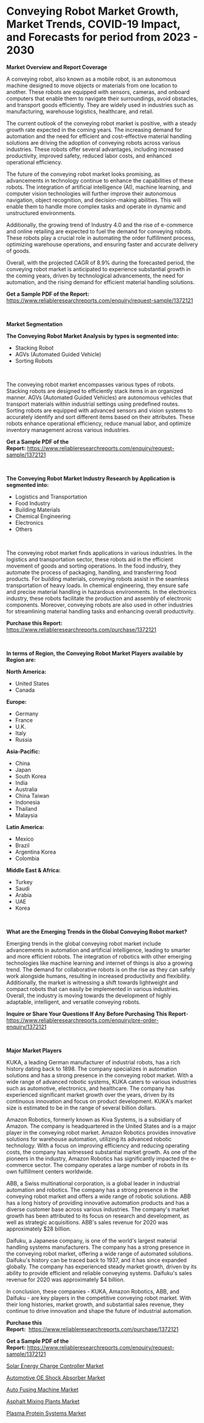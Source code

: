 <p><h1>Conveying Robot Market Growth, Market Trends, COVID-19 Impact, and Forecasts for period from 2023 - 2030</h1></p><p><strong>Market Overview and Report Coverage</strong></p>
<p><p>A conveying robot, also known as a mobile robot, is an autonomous machine designed to move objects or materials from one location to another. These robots are equipped with sensors, cameras, and onboard computers that enable them to navigate their surroundings, avoid obstacles, and transport goods efficiently. They are widely used in industries such as manufacturing, warehouse logistics, healthcare, and retail.</p><p>The current outlook of the conveying robot market is positive, with a steady growth rate expected in the coming years. The increasing demand for automation and the need for efficient and cost-effective material handling solutions are driving the adoption of conveying robots across various industries. These robots offer several advantages, including increased productivity, improved safety, reduced labor costs, and enhanced operational efficiency.</p><p>The future of the conveying robot market looks promising, as advancements in technology continue to enhance the capabilities of these robots. The integration of artificial intelligence (AI), machine learning, and computer vision technologies will further improve their autonomous navigation, object recognition, and decision-making abilities. This will enable them to handle more complex tasks and operate in dynamic and unstructured environments.</p><p>Additionally, the growing trend of Industry 4.0 and the rise of e-commerce and online retailing are expected to fuel the demand for conveying robots. These robots play a crucial role in automating the order fulfillment process, optimizing warehouse operations, and ensuring faster and accurate delivery of goods.</p><p>Overall, with the projected CAGR of 8.9% during the forecasted period, the conveying robot market is anticipated to experience substantial growth in the coming years, driven by technological advancements, the need for automation, and the rising demand for efficient material handling solutions.</p></p>
<p><strong>Get a Sample PDF of the Report:</strong> <a href="https://www.reliableresearchreports.com/enquiry/request-sample/1372121">https://www.reliableresearchreports.com/enquiry/request-sample/1372121</a></p>
<p>&nbsp;</p>
<p><strong>Market Segmentation</strong></p>
<p><strong>The Conveying Robot Market Analysis by types is segmented into:</strong></p>
<p><ul><li>Stacking Robot</li><li>AGVs (Automated Guided Vehicle)</li><li>Sorting Robots</li></ul></p>
<p>&nbsp;</p>
<p><p>The conveying robot market encompasses various types of robots. Stacking robots are designed to efficiently stack items in an organized manner. AGVs (Automated Guided Vehicles) are autonomous vehicles that transport materials within industrial settings using predefined routes. Sorting robots are equipped with advanced sensors and vision systems to accurately identify and sort different items based on their attributes. These robots enhance operational efficiency, reduce manual labor, and optimize inventory management across various industries.</p></p>
<p><strong>Get a Sample PDF of the Report:</strong>&nbsp;<a href="https://www.reliableresearchreports.com/enquiry/request-sample/1372121">https://www.reliableresearchreports.com/enquiry/request-sample/1372121</a></p>
<p>&nbsp;</p>
<p><strong>The Conveying Robot Market Industry Research by Application is segmented into:</strong></p>
<p><ul><li>Logistics and Transportation</li><li>Food Industry</li><li>Building Materials</li><li>Chemical Engineering</li><li>Electronics</li><li>Others</li></ul></p>
<p>&nbsp;</p>
<p><p>The conveying robot market finds applications in various industries. In the logistics and transportation sector, these robots aid in the efficient movement of goods and sorting operations. In the food industry, they automate the process of packaging, handling, and transferring food products. For building materials, conveying robots assist in the seamless transportation of heavy loads. In chemical engineering, they ensure safe and precise material handling in hazardous environments. In the electronics industry, these robots facilitate the production and assembly of electronic components. Moreover, conveying robots are also used in other industries for streamlining material handling tasks and enhancing overall productivity.</p></p>
<p><strong>Purchase this Report:</strong>&nbsp; <a href="https://www.reliableresearchreports.com/purchase/1372121">https://www.reliableresearchreports.com/purchase/1372121</a></p>
<p>&nbsp;</p>
<p><strong>In terms of Region, the Conveying Robot Market Players available by Region are:</strong></p>
<p>
    <p> <strong> North America: </strong>
        <ul>
            <li>United States</li>
            <li>Canada</li>
        </ul>
        </p> 
    <p> <strong> Europe: </strong>
        <ul>
            <li>Germany</li>
            <li>France</li>
            <li>U.K.</li>
            <li>Italy</li>
            <li>Russia</li>
        </ul>
        </p> 
    <p> <strong> Asia-Pacific: </strong>
        <ul>
            <li>China</li>
            <li>Japan</li>
            <li>South Korea</li>
            <li>India</li>
            <li>Australia</li>
            <li>China Taiwan</li>
            <li>Indonesia</li>
            <li>Thailand</li>
            <li>Malaysia</li>
        </ul>
        </p> 
    <p> <strong> Latin America: </strong>
        <ul>
            <li>Mexico</li>
            <li>Brazil</li>
            <li>Argentina Korea</li>
            <li>Colombia</li>
        </ul>
        </p> 
    <p> <strong> Middle East & Africa: </strong>
        <ul>
            <li>Turkey</li>
            <li>Saudi</li>
            <li>Arabia</li>
            <li>UAE</li>
            <li>Korea</li>
        </ul>
    </p>
    </p>
<p>&nbsp;</p>
<p><strong>What are the Emerging Trends in the Global Conveying Robot market?</strong></p>
<p><p>Emerging trends in the global conveying robot market include advancements in automation and artificial intelligence, leading to smarter and more efficient robots. The integration of robotics with other emerging technologies like machine learning and internet of things is also a growing trend. The demand for collaborative robots is on the rise as they can safely work alongside humans, resulting in increased productivity and flexibility. Additionally, the market is witnessing a shift towards lightweight and compact robots that can easily be implemented in various industries. Overall, the industry is moving towards the development of highly adaptable, intelligent, and versatile conveying robots.</p></p>
<p><strong>Inquire or Share Your Questions If Any Before Purchasing This Report</strong>- <a href="https://www.reliableresearchreports.com/enquiry/pre-order-enquiry/1372121">https://www.reliableresearchreports.com/enquiry/pre-order-enquiry/1372121</a></p>
<p>&nbsp;</p>
<p><strong>Major Market Players</strong></p>
<p><p>KUKA, a leading German manufacturer of industrial robots, has a rich history dating back to 1898. The company specializes in automation solutions and has a strong presence in the conveying robot market. With a wide range of advanced robotic systems, KUKA caters to various industries such as automotive, electronics, and healthcare. The company has experienced significant market growth over the years, driven by its continuous innovation and focus on product development. KUKA's market size is estimated to be in the range of several billion dollars.</p><p>Amazon Robotics, formerly known as Kiva Systems, is a subsidiary of Amazon. The company is headquartered in the United States and is a major player in the conveying robot market. Amazon Robotics provides innovative solutions for warehouse automation, utilizing its advanced robotic technology. With a focus on improving efficiency and reducing operating costs, the company has witnessed substantial market growth. As one of the pioneers in the industry, Amazon Robotics has significantly impacted the e-commerce sector. The company operates a large number of robots in its own fulfillment centers worldwide.</p><p>ABB, a Swiss multinational corporation, is a global leader in industrial automation and robotics. The company has a strong presence in the conveying robot market and offers a wide range of robotic solutions. ABB has a long history of providing innovative automation products and has a diverse customer base across various industries. The company's market growth has been attributed to its focus on research and development, as well as strategic acquisitions. ABB's sales revenue for 2020 was approximately $28 billion.</p><p>Daifuku, a Japanese company, is one of the world's largest material handling systems manufacturers. The company has a strong presence in the conveying robot market, offering a wide range of automated solutions. Daifuku's history can be traced back to 1937, and it has since expanded globally. The company has experienced steady market growth, driven by its ability to provide efficient and reliable conveying systems. Daifuku's sales revenue for 2020 was approximately $4 billion.</p><p>In conclusion, these companies - KUKA, Amazon Robotics, ABB, and Daifuku - are key players in the competitive conveying robot market. With their long histories, market growth, and substantial sales revenue, they continue to drive innovation and shape the future of industrial automation.</p></p>
<p><strong>Purchase this Report:</strong>&nbsp;&nbsp;<a href="https://www.reliableresearchreports.com/purchase/1372121">https://www.reliableresearchreports.com/purchase/1372121</a></p>
<p></p>
<p><strong>Get a Sample PDF of the Report:</strong>&nbsp;<a href="https://www.reliableresearchreports.com/enquiry/request-sample/1372121">https://www.reliableresearchreports.com/enquiry/request-sample/1372121</a></p>
<p><p><a href="https://www.linkedin.com/pulse/solar-energy-charge-controller-market-size-share-0zwxf/">Solar Energy Charge Controller Market</a></p><p><a href="https://github.com/maliyahmorrow6654/Market-Research-Report-List-1/blob/main/automotive-oe-shock-absorber-market.md">Automotive OE Shock Absorber Market</a></p><p><a href="https://github.com/abdelrhmankishk22/Market-Research-Report-List-1/blob/main/auto-fusing-machine-market.md">Auto Fusing Machine Market</a></p><p><a href="https://www.linkedin.com/pulse/asphalt-mixing-plants-market-research-report-provides-thorough-clh4f/">Asphalt Mixing Plants Market</a></p><p><a href="https://medium.com/@mariliehowe/plasma-protein-systems-market-size-cagr-trends-2024-2030-c2f41e1b51ff">Plasma Protein Systems Market</a></p></p>